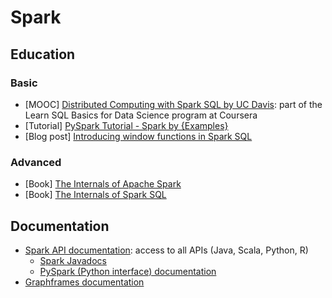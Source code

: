 # Spark
## Education
### Basic
- [MOOC] [Distributed Computing with Spark SQL by UC Davis](https://www.coursera.org/learn/spark-sql): part of the Learn SQL Basics for Data Science program at Coursera
- [Tutorial] [PySpark Tutorial - Spark by {Examples}](https://sparkbyexamples.com/pyspark-tutorial/)
- [Blog post] [Introducing window functions in Spark SQL](https://databricks.com/blog/2015/07/15/introducing-window-functions-in-spark-sql.html)

### Advanced
- [Book] [The Internals of Apache Spark](https://books.japila.pl/apache-spark-internals/)
- [Book] [The Internals of Spark SQL](https://jaceklaskowski.github.io/mastering-spark-sql-book/)


## Documentation
- [Spark API documentation](https://spark.apache.org/docs/latest/): access to all APIs (Java, Scala, Python, R)
  - [Spark Javadocs](https://spark.apache.org/docs/latest/api/java/index.html)
  - [PySpark (Python interface) documentation](https://spark.apache.org/docs/latest/api/python/)
- [Graphframes documentation](http://graphframes.github.io/graphframes/docs/_site/index.html)
